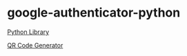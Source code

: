 # google-authenticator-python

[Python Library](https://github.com/pyotp/pyotp)

[QR Code Generator](https://dan.hersam.com/tools/gen-qr-code.html)

